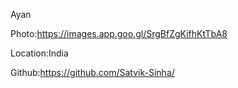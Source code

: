 Ayan

Photo:https://images.app.goo.gl/SrgBfZgKifhKtTbA8

Location:India

Github:https://github.com/Satvik-Sinha/
